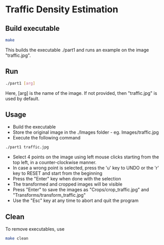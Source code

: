 # Traffic Density Estimation
## Build executable
```bash
make
```
This builds the executable ./part1 and runs an example on the image "traffic.jpg".

## Run
```bash
./part1 [arg]
```
Here, [arg] is the name of the image. If not provided, then "traffic.jpg" is used by default.

## Usage
* Build the executable
* Store the original image in the ./Images folder - eg. Images/traffic.jpg
* Execute the following command
```bash
./part1 traffic.jpg
```
* Select 4 points on the image using left mouse clicks starting from the top left, in a counter-clockwise manner.
* In case a wrong point is selected, press the 'u' key to UNDO or the 'r' key to RESET and start from the beginning
* Press the "Enter" key when done with the selection
* The transformed and cropped images will be visible
* Press "Enter" to save the images as "Crops/crop_traffic.jpg" and "Transforms/transform_traffic.jpg"
* Use the "Esc" key at any time to abort and quit the program

## Clean
To remove executables, use
```bash
make clean
```